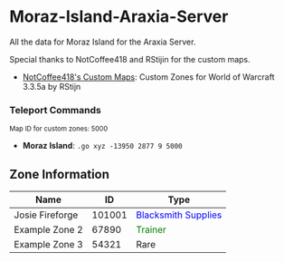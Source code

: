 # Moraz-Island-Araxia-Server

All the data for Moraz Island for the Araxia Server.

Special thanks to NotCoffee418 and RStijin for the custom maps.

- [NotCoffee418's Custom Maps](https://github.com/NotCoffee418/Custom-Maps): Custom Zones for World of Warcraft 3.3.5a by RStijn

### Teleport Commands
<small>Map ID for custom zones: 5000</small>
- **Moraz Island**: `.go xyz -13950 2877 9 5000`

## Zone Information

| Name             | ID    | Type   |
|------------------|-------|--------|
| Josie Fireforge   | 101001 | <span style="color:blue;">Blacksmith Supplies</span>  |
| Example Zone 2   | 67890 | <span style="color:green;">Trainer</span> |
| Example Zone 3   | 54321 | Rare   |
